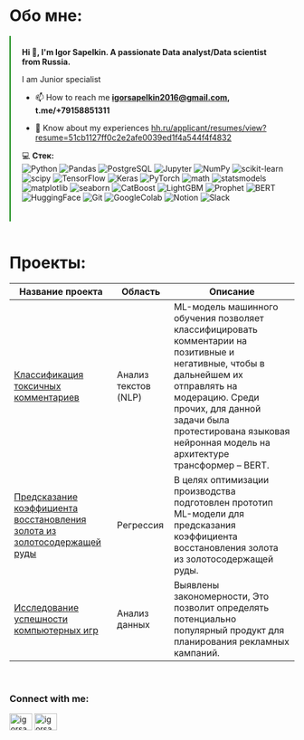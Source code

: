 # Обо мне:
<div style="border-left: solid green 2px; padding: 20px">
<b>Hi 👋, I'm Igor Sapelkin. A passionate Data analyst/Data scientist from Russia.</b>    

I am Junior specialist


- 📫 How to reach me **igorsapelkin2016@gmail.com, t.me/+79158851311**

- 📄 Know about my experiences [hh.ru/applicant/resumes/view?resume=51cb1127ff0c2e2afe0039ed1f4a544f4f4832](hh.ru/applicant/resumes/view?resume=51cb1127ff0c2e2afe0039ed1f4a544f4f4832)

:computer: **Стек:**    
![Python](https://img.shields.io/badge/-Python-white?style=flat&logo=python)
![Pandas](https://img.shields.io/badge/-Pandas-white?style=flat&logo=pandas&logoColor=130754)
![PostgreSQL](https://img.shields.io/badge/-SQL-white?style=flat&logo=PostgreSQL)
![Jupyter](https://img.shields.io/badge/-Jupyter-white?style=flat&logo=jupyter)
![NumPy](https://img.shields.io/badge/-NumPy-white?style=flat&logo=NumPy&logoColor=3366C5)
![scikit-learn](https://img.shields.io/badge/-scikit-white?style=flat&logo=scikit-learn)
![scipy](https://img.shields.io/badge/-scipy-white?style=flat&logo=scipy)
![TensorFlow](https://img.shields.io/badge/-TensorFlow-white?style=flat&logo=TensorFlow)
![Keras](https://img.shields.io/badge/-Keras-white?style=flat&logo=Keras&logoColor=C90000)
![PyTorch](https://img.shields.io/badge/-PyTorch-white?style=flat&logo=PyTorch)
![math](https://img.shields.io/badge/-math-white?style=flat&logo=math)
![statsmodels](https://img.shields.io/badge/-statsmodels-white?style=flat&logo=statsmodels)
![matplotlib](https://img.shields.io/badge/-matplotlib-white?style=flat&logo=matplotlib)
![seaborn](https://img.shields.io/badge/-seaborn-white?style=flat&logo=seaborn)
![CatBoost](https://img.shields.io/badge/-CatBoost-white?style=flat&logo=CatBoost)
![LightGBM](https://img.shields.io/badge/-LightGBM-white?style=flat&logo=LightGBM)
![Prophet](https://img.shields.io/badge/-Prophet-white?style=flat&logo=Prophet)
![BERT](https://img.shields.io/badge/-BERT-white?style=flat&logo=BERT)
![HuggingFace](https://img.shields.io/badge/-%F0%9F%A4%97-white?style=flat&logo=%F0%9F%A4%97)
![Git](https://img.shields.io/badge/-Git-white?style=flat&logo=Git)
![GoogleColab](https://img.shields.io/badge/-GoogleColab-white?style=flat&logo=GoogleColab)
![Notion](https://img.shields.io/badge/-Notion-white?style=flat&logo=Notion&logoColor=000000)
![Slack](https://img.shields.io/badge/-Slack-white?style=flat&logo=Slack&logoColor=34BFE9)
</div>
</br>

# Проекты:
| Название проекта | Область | Описание |
| ---------------- | -------- | ----------------------- |
| [Классификация токсичных комментариев](https://github.com/IgorSapelkin/Yandex-projects/tree/main/Toxic_comments) | Анализ текстов (NLP) | ML-модель машинного обучения позволяет классифицировать комментарии на позитивные и негативные, чтобы в дальнейшем их отправлять на модерацию. Среди прочих, для данной задачи была протестирована языковая нейронная модель на архитектуре трансформер – BERT. |
| [Предсказание коэффициента восстановления золота из золотосодержащей руды](https://github.com/IgorSapelkin/Yandex-projects/tree/main/Gold_research) | Регрессия | В целях оптимизации производства подготовлен прототип ML-модели для предсказания коэффициента восстановления золота из золотосодержащей руды. |
| [Исследование успешности компьютерных игр](https://github.com/IgorSapelkin/Yandex-projects/tree/main/Games_research) | Анализ данных | Выявлены закономерности, Это позволит определять потенциально популярный продукт для планирования рекламных кампаний. |
</br>
<h3 align="left">Connect with me:</h3>
<p align="left">
<a href="https://twitter.com/igorsapelkinds" target="blank"><img align="center" src="https://raw.githubusercontent.com/rahuldkjain/github-profile-readme-generator/master/src/images/icons/Social/twitter.svg" alt="igorsapelkinds" height="30" width="40" /></a>
<a href="https://linkedin.com/in/igorsapelkinds" target="blank"><img align="center" src="https://raw.githubusercontent.com/rahuldkjain/github-profile-readme-generator/master/src/images/icons/Social/linked-in-alt.svg" alt="igorsapelkinds" height="30" width="40" /></a>
</p>
